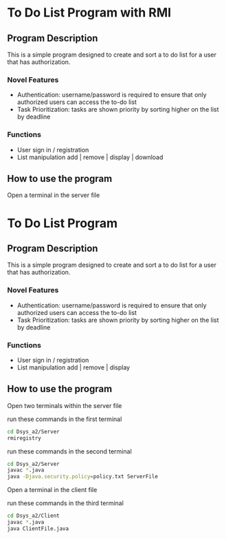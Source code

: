 # To Do List Program with RMI

## Program Description 

This is a simple program designed to create and sort a to do list for a user that has authorization.

### Novel Features

- Authentication: username/password is required to ensure that only authorized users can access the to-do list
- Task Prioritization: tasks are shown priority by sorting higher on the list by deadline

### Functions

- User sign in / registration 
- List manipulation  add | remove | display | download

## How to use the program 

Open a terminal in the server file
# To Do List Program

## Program Description 

This is a simple program designed to create and sort a to do list for a user that has authorization.

### Novel Features

- Authentication: username/password is required to ensure that only authorized users can access the to-do list
- Task Prioritization: tasks are shown priority by sorting higher on the list by deadline

### Functions

- User sign in / registration 
- List manipulation  add | remove | display 

## How to use the program 

Open two terminals within the server file

run these commands in the first terminal
```bash
cd Dsys_a2/Server
rmiregistry
```

run these commands in the second terminal
```bash
cd Dsys_a2/Server
javac *.java
java -Djava.security.policy=policy.txt ServerFile
```

Open a terminal in the client file

run these commands in the third terminal
```bash
cd Dsys_a2/Client
javac *.java
java ClientFile.java
```
